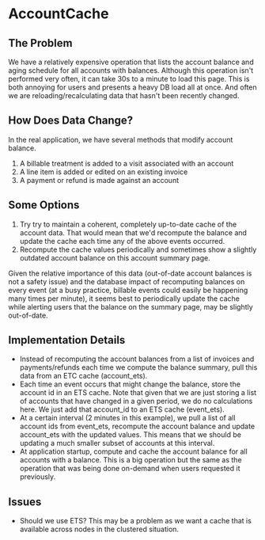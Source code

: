 # AccountCache

## The Problem
We have a relatively expensive operation that lists the account balance and
aging schedule for all accounts with balances. Although this operation isn't
performed very often, it can take 30s to a minute to load this page. This is
both annoying for users and presents a heavy DB load all at once. And often we
are reloading/recalculating data that hasn't been recently changed.

## How Does Data Change?
In the real application, we have several methods that modify account balance.
1. A billable treatment is added to a visit associated with an account
2. A line item is added or edited on an existing invoice
3. A payment or refund is made against an account

## Some Options
1. Try try to maintain a coherent, completely up-to-date cache of the account
   data. That would mean that we'd recompute the balance and update the cache
each time any of the above events occurred.
2. Recompute the cache values periodically and sometimes show a slightly
   outdated account balance on this account summary page.

Given the relative importance of this data (out-of-date account balances is not
a safety issue) and the database impact of recomputing balances on every event
(at a busy practice, billable events could easily be happening many times per
minute), it seems best to periodically update the cache while alerting users
that the balance on the summary page, may be slightly out-of-date.

## Implementation Details
* Instead of recomputing the account balances from a list of invoices and
  payments/refunds each time we compute the balance summary, pull this data from
an ETC cache (account_ets).
* Each time an event occurs that might change the balance, store the account id
  in an ETS cache. Note that given that we are just storing a list of accounts
that have changed in a given period, we do no calculations here. We just add
that account_id to an ETS cache (event_ets).
* At a certain interval (2 minutes in this example), we pull a list of all
  account ids from event_ets, recompute the account balance and update
account_ets with the updated values. This means that we should be updating a
much smaller subset of accounts at this interval.
* At application startup, compute and cache the account balance for all accounts
  with a balance. This is a big operation but the same as the operation that was
being done on-demand when users requested it previously.

## Issues
* Should we use ETS? This may be a problem as we want a cache that is available
  across nodes in the clustered situation.
